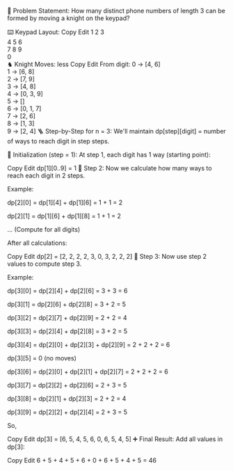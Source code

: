 🔢 Problem Statement:
How many distinct phone numbers of length 3 can be formed by moving a knight on the keypad?

⌨️ Keypad Layout:
Copy
Edit
1 2 3  
4 5 6  
7 8 9  
 0  
♞ Knight Moves:
less
Copy
Edit
From digit:
0 → [4, 6]  
1 → [6, 8]  
2 → [7, 9]  
3 → [4, 8]  
4 → [0, 3, 9]  
5 → []  
6 → [0, 1, 7]  
7 → [2, 6]  
8 → [1, 3]  
9 → [2, 4]
🪜 Step-by-Step for n = 3:
We'll maintain dp[step][digit] = number of ways to reach digit in step steps.

🔹 Initialization (step = 1):
At step 1, each digit has 1 way (starting point):

Copy
Edit
dp[1][0..9] = 1
🔹 Step 2:
Now we calculate how many ways to reach each digit in 2 steps.

Example:

dp[2][0] = dp[1][4] + dp[1][6] = 1 + 1 = 2

dp[2][1] = dp[1][6] + dp[1][8] = 1 + 1 = 2

...
(Compute for all digits)

After all calculations:

Copy
Edit
dp[2] = [2, 2, 2, 2, 3, 0, 3, 2, 2, 2]
🔹 Step 3:
Now use step 2 values to compute step 3.

Example:

dp[3][0] = dp[2][4] + dp[2][6] = 3 + 3 = 6

dp[3][1] = dp[2][6] + dp[2][8] = 3 + 2 = 5

dp[3][2] = dp[2][7] + dp[2][9] = 2 + 2 = 4

dp[3][3] = dp[2][4] + dp[2][8] = 3 + 2 = 5

dp[3][4] = dp[2][0] + dp[2][3] + dp[2][9] = 2 + 2 + 2 = 6

dp[3][5] = 0 (no moves)

dp[3][6] = dp[2][0] + dp[2][1] + dp[2][7] = 2 + 2 + 2 = 6

dp[3][7] = dp[2][2] + dp[2][6] = 2 + 3 = 5

dp[3][8] = dp[2][1] + dp[2][3] = 2 + 2 = 4

dp[3][9] = dp[2][2] + dp[2][4] = 2 + 3 = 5

So,

Copy
Edit
dp[3] = [6, 5, 4, 5, 6, 0, 6, 5, 4, 5]
➕ Final Result:
Add all values in dp[3]:

Copy
Edit
6 + 5 + 4 + 5 + 6 + 0 + 6 + 5 + 4 + 5 = 46
